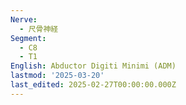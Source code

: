 ```yaml
---
Nerve:
  - 尺骨神経
Segment:
  - C8
  - T1
English: Abductor Digiti Minimi (ADM)
lastmod: '2025-03-20'
last_edited: 2025-02-27T00:00:00.000Z
---
```



